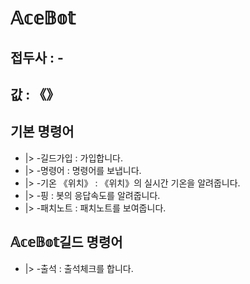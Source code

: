 # 𝔸𝕔𝕖𝔹𝕠𝕥

## 접두사 : -
## 값 : 《》

## 기본 명령어
- |> -길드가입 : 가입합니다.  
- |> -명령어 : 명령어를 보냅니다.
- |> -기온 《위치》 : 《위치》의 실시간 기온을 알려줍니다.
- |> -핑 : 봇의 응답속도를 알려줍니다.
- |> -패치노트 : 패치노트를 보여줍니다.

## 𝔸𝕔𝕖𝔹𝕠𝕥길드 명령어
- |> -출석 : 출석체크를 합니다.
